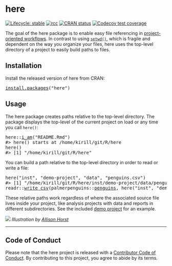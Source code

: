 <!-- README.md is generated from README.Rmd. Please edit that file -->

# here

<!-- badges: start -->

[![Lifecycle: stable](https://img.shields.io/badge/lifecycle-stable-brightgreen.svg)](https://www.tidyverse.org/lifecycle/#stable) [![rcc](https://github.com/r-lib/here/workflows/rcc/badge.svg)](https://github.com/r-lib/here/actions) [![CRAN status](https://www.r-pkg.org/badges/version/here)](https://CRAN.R-project.org/package=here) [![Codecov test coverage](https://codecov.io/gh/r-lib/here/branch/main/graph/badge.svg)](https://codecov.io/gh/r-lib/here?branch=main)

<!-- badges: end -->

The goal of the here package is to enable easy file referencing in [project-oriented workflows](https://rstats.wtf/project-oriented-workflow.html). In contrast to using [`setwd()`](https://rdrr.io/r/base/getwd.html), which is fragile and dependent on the way you organize your files, here uses the top-level directory of a project to easily build paths to files.

## Installation

Install the released version of here from CRAN:

<pre class='chroma'>
<span class='nf'><a href='https://rdrr.io/r/utils/install.packages.html'>install.packages</a></span><span class='o'>(</span><span class='s'>"here"</span><span class='o'>)</span></pre>

## Usage

The here package creates paths relative to the top-level directory. The package displays the top-level of the current project on load or any time you call `here()`:

<pre class='chroma'>
<span class='nf'>here</span><span class='nf'>::</span><span class='nf'><a href='https://here.r-lib.org//reference/i_am.html'>i_am</a></span><span class='o'>(</span><span class='s'>"README.Rmd"</span><span class='o'>)</span>
<span class='c'>#&gt; here() starts at /home/kirill/git/R/here</span>
<span class='nf'>here</span><span class='o'>(</span><span class='o'>)</span>
<span class='c'>#&gt; [1] "/home/kirill/git/R/here"</span></pre>

You can build a path relative to the top-level directory in order to read or write a file:

<pre class='chroma'>
<span class='nf'>here</span><span class='o'>(</span><span class='s'>"inst"</span>, <span class='s'>"demo-project"</span>, <span class='s'>"data"</span>, <span class='s'>"penguins.csv"</span><span class='o'>)</span>
<span class='c'>#&gt; [1] "/home/kirill/git/R/here/inst/demo-project/data/penguins.csv"</span>
<span class='nf'>readr</span><span class='nf'>::</span><span class='nf'><a href='https://readr.tidyverse.org/reference/write_delim.html'>write_csv</a></span><span class='o'>(</span><span class='nf'>palmerpenguins</span><span class='nf'>::</span><span class='nv'><a href='https://allisonhorst.github.io/palmerpenguins/reference/penguins.html'>penguins</a></span>, <span class='nf'>here</span><span class='o'>(</span><span class='s'>"inst"</span>, <span class='s'>"demo-project"</span>, <span class='s'>"data"</span>, <span class='s'>"penguins.csv"</span><span class='o'>)</span><span class='o'>)</span></pre>

These relative paths work regardless of where the associated source file lives inside your project, like analysis projects with data and reports in different subdirectories. See the included [demo project](https://github.com/r-lib/here/tree/main/inst/demo-project) for an example.

![](https://raw.githubusercontent.com/allisonhorst/stats-illustrations/master/rstats-artwork/here.png) *Illustration by [Allison Horst](https://github.com/allisonhorst)*

------------------------------------------------------------------------

## Code of Conduct

Please note that the here project is released with a [Contributor Code of Conduct](https://here.r-lib.org/CODE_OF_CONDUCT.html). By contributing to this project, you agree to abide by its terms.
